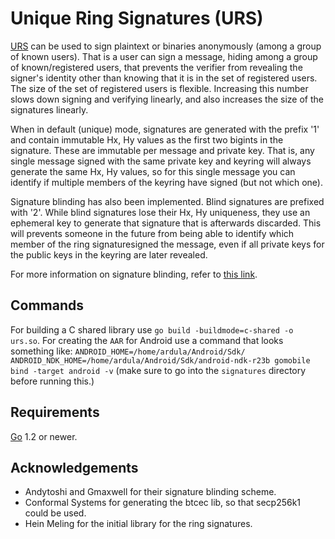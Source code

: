 Unique Ring Signatures (URS)
============================

[URS](http://web.archive.org/web/20170810111724/https://csiflabs.cs.ucdavis.edu/~hbzhang/romring.pdf) can be used to sign plaintext or binaries anonymously 
(among a group of known users). That is a user can sign a 
message, hiding among a group of known/registered users, 
that prevents the verifier from revealing the signer's 
identity other than knowing that it is in the set of 
registered users. The size of the set of registered users 
is flexible. Increasing this number slows down signing and 
verifying linearly, and also increases the size of the 
signatures linearly.

When in default (unique) mode, signatures are generated 
with the prefix '1' and contain immutable Hx, Hy values 
as the first two bigints in the signature. These are 
immutable per message and private key. That is, any 
single message signed with the same private key and 
keyring will always generate the same Hx, Hy values, so 
for this single message you can identify if multiple 
members of the keyring have signed (but not which one).

Signature blinding has also been implemented. Blind 
signatures are prefixed with '2'. While blind signatures 
lose their Hx, Hy uniqueness, they use an ephemeral key 
to generate that signature that is afterwards discarded. 
This will prevents someone in the future from being able 
to identify which member of the ring signaturesigned the
message, even if all private keys for the public keys in 
the keyring are later revealed.

For more information on signature blinding, refer to 
[this link](https://download.wpsoftware.net/bitcoin/wizardry/ringsig-blinding.txt).

## Commands
For building a C shared library use `go build -buildmode=c-shared -o urs.so`.
For creating the `AAR` for Android use a command that looks something like: `ANDROID_HOME=/home/ardula/Android/Sdk/ ANDROID_NDK_HOME=/home/ardula/Android/Sdk/android-ndk-r23b gomobile bind -target android -v` (make sure to go into the `signatures` directory before running this.)

## Requirements
[Go](http://golang.org) 1.2 or newer.

## Acknowledgements
- Andytoshi and Gmaxwell for their signature blinding scheme.
- Conformal Systems for generating the btcec lib, so that secp256k1 could be used.
- Hein Meling for the initial library for the ring signatures.
